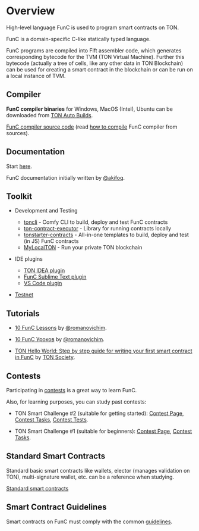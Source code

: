 # Overview

High-level language FunC is used to program smart contracts on TON.

FunC is a domain-specific C-like statically typed language. 

FunC programs are compiled into Fift assembler code, which generates corresponding bytecode for the TVM (TON Virtual Machine). Further this bytecode (actually a tree of cells, like any other data in TON Blockchain) can be used for creating a smart contract in the blockchain or can be run on a local instance of TVM.

## Compiler

**FunC compiler binaries** for Windows, MacOS (Intel), Ubuntu can be downloaded from [TON Auto Builds](https://github.com/ton-blockchain/ton/actions?query=branch%3Amaster+is%3Acompleted).

[FunC compiler source code](https://github.com/ton-blockchain/ton/tree/master/crypto/func) (read [how to compile](/compile.md#FunC) FunC compiler from sources).

## Documentation

Start [here](func/types).

FunC documentation initially written by [@akifoq](https://github.com/akifoq).

## Toolkit

- Development and Testing
    * [toncli](https://github.com/disintar/toncli) - Comfy CLI to build, deploy and test FunC contracts
    * [ton-contract-executor](https://github.com/Naltox/ton-contract-executor) - Library for running contracts locally
    * [tonstarter-contracts](https://github.com/ton-defi-org/tonstarter-contracts) - All-in-one templates to build, deploy and test (in JS) FunC contracts
    * [MyLocalTON](/nodes/local-ton.md) - Run your private TON blockchain

- IDE plugins
    * [TON IDEA plugin](https://plugins.jetbrains.com/plugin/18541-ton-development)
    * [FunC Sublime Text plugin](https://github.com/savva425/func_plugin_sublimetext3)
    * [VS Code plugin](https://marketplace.visualstudio.com/items?itemName=tonwhales.func-vscode)

- [Testnet](/testnet/)

## Tutorials

* [10 FunC Lessons](https://github.com/romanovichim/TonFunClessons_Eng) by [@romanovichim](https://github.com/romanovichim).

* [10 FunC Уроков](https://github.com/romanovichim/TonFunClessons_ru) by [@romanovichim](https://github.com/romanovichim).

* [TON Hello World: Step by step guide for writing your first smart contract in FunC](https://society.ton.org/ton-hello-world-step-by-step-guide-for-writing-your-first-smart-contract-in-func) by [TON Society](https://society.ton.org).

## Contests

Participating in [contests](https://t.me/toncontests) is a great way to learn FunC.

Also, for learning purposes, you can study past contests:

* TON Smart Challenge #2 (suitable for getting started):
    [Contest Page](https://ton.org/ton-smart-challenge-2),
    [Contest Tasks](https://github.com/ton-blockchain/func-contest2),
    [Contest Tests](https://github.com/miroslav-tashonov/toncli-contest-tests).

* TON Smart Challenge #1 (suitable for beginners):
  [Contest Page](https://ton.org/contest),
  [Contest Tasks](https://github.com/ton-blockchain/func-contest1).

## Standard Smart Contracts

Standard basic smart contracts like wallets, elector (manages validation on TON), multi-signature wallet, etc. can be a reference when studying.

[Standard smart contracts](https://github.com/ton-blockchain/ton/tree/master/crypto/smartcont)

## Smart Contract Guidelines

Smart contracts on FunC must comply with the common [guidelines](https://ton.org/docs/#/howto/smart-contract-guidelines).
